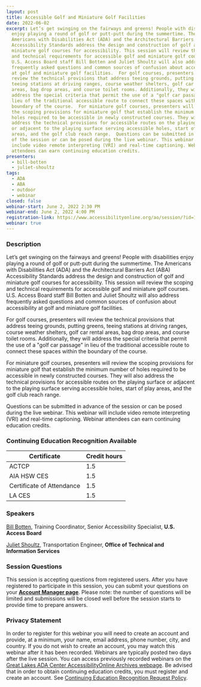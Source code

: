 ```yaml
---
layout: post
title: Accessible Golf and Miniature Golf Facilities
date: 2022-06-02
excerpt: Let’s get swinging on the fairways and greens! People with disabilities
  enjoy playing a round of golf or putt-putt during the summertime. The
  Americans with Disabilities Act (ADA) and the Architectural Barriers Act (ABA)
  Accessibility Standards address the design and construction of golf and
  miniature golf courses for accessibility. This session will review the scoping
  and technical requirements for accessible golf and miniature golf courses.
  U.S. Access Board staff Bill Botten and Juliet Shoultz will also address
  frequently asked questions and common sources of confusion about accessibility
  at golf and miniature golf facilities.  For golf courses, presenters will
  review the technical provisions that address teeing grounds, putting greens,
  teeing stations at driving ranges, course weather shelters, golf car rental
  areas, bag drop areas, and course toilet rooms. Additionally, they will
  address the special criteria that permit the use of a "golf car passage" in
  lieu of the traditional accessible route to connect these spaces within the
  boundary of the course.  For miniature golf courses, presenters will review
  the scoping provisions for miniature golf that establish the minimum number of
  holes required to be accessible in newly constructed courses. They will also
  address the technical provisions for accessible routes on the playing surface
  or adjacent to the playing surface serving accessible holes, start of play
  areas, and the golf club reach range.  Questions can be submitted in advance
  of the session or can be posed during the live webinar. This webinar will
  include video remote interpreting (VRI) and real-time captioning. Webinar
  attendees can earn continuing education credits.
presenters:
  - bill-botten
  - juliet-shoultz
tags:
  - ADA
  - ABA
  - outdoor
  - webinar
closed: false
webinar-start: June 2, 2022 2:30 PM
webinar-end: June 2, 2022 4:00 PM
registration-link: https://www.accessibilityonline.org/ao/session/?id=111004
webinar: true
---
```

### Description

Let’s get swinging on the fairways and greens! People with disabilities enjoy playing a round of golf or putt-putt during the summertime. The Americans with Disabilities Act (ADA) and the Architectural Barriers Act (ABA) Accessibility Standards address the design and construction of golf and miniature golf courses for accessibility. This session will review the scoping and technical requirements for accessible golf and miniature golf courses. U.S. Access Board staff Bill Botten and Juliet Shoultz will also address frequently asked questions and common sources of confusion about accessibility at golf and miniature golf facilities.

For golf courses, presenters will review the technical provisions that address teeing grounds, putting greens, teeing stations at driving ranges, course weather shelters, golf car rental areas, bag drop areas, and course toilet rooms. Additionally, they will address the special criteria that permit the use of a "golf car passage" in lieu of the traditional accessible route to connect these spaces within the boundary of the course.

For miniature golf courses, presenters will review the scoping provisions for miniature golf that establish the minimum number of holes required to be accessible in newly constructed courses. They will also address the technical provisions for accessible routes on the playing surface or adjacent to the playing surface serving accessible holes, start of play areas, and the golf club reach range.

Questions can be submitted in advance of the session or can be posed during the live webinar. This webinar will include video remote interpreting (VRI) and real-time captioning. Webinar attendees can earn continuing education credits.

### Continuing Education Recognition Available

| **Certificate**           | **Credit hours** |
| ------------------------- | ---------------- |
| ACTCP                     | 1.5              |
| AIA HSW CES               | 1.5              |
| Certificate of Attendance | 1.5              |
| LA CES                    | 1.5              |

### Speakers

[Bill Botten](https://www.accessibilityonline.org/ao/speakers/10008/?ret=speakers), Training Coordinator, Senior Accessibility Specialist, **U.S. Access Board**

[Juliet Shoultz](https://www.accessibilityonline.org/speakers/speaker.aspx?id=10627&ret=Accessible%20Golf%20and%20Miniature%20Golf%20Facilities), Transportation Engineer, **Office of Technical and Information Services**

### Session Questions

This session is accepting questions from registered users. After you have registered to participate in this session, you can submit your questions on your **[Account Manager page](https://www.accessibilityonline.org/ao/accountManager/110952)**. Please note: the number of questions will be limited and submissions will be closed well before the session starts to provide time to prepare answers.

### Privacy Statement

In order to register for this webinar you will need to create an account and provide, at a minimum, your name, email address, phone number, city, and country. If you do not wish to create an account, you may watch this webinar after it has been recorded. Webinars are typically posted two days after the live session. You can access previously recorded webinars on the [Great Lakes ADA Center AccessibilityOnline Archives webpage](https://www.accessibilityonline.org/ao/archives/). Be advised that in order to obtain continuing education credits, you must register and create an account. See [Continuing Education Recognition Request Policy](https://www.accessibilityonline.org/continuing-education/CEUDetails.aspx).
